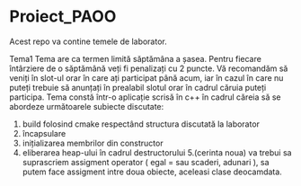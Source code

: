 # Proiect_PAOO
Acest repo va contine temele de laborator.

Tema1
Tema are ca termen limită săptămâna a șasea. Pentru fiecare întârziere de o săptămână veți fi penalizați cu 2 puncte. Vă recomandăm să veniți în slot-ul orar în care ați participat până acum, iar în cazul în care nu puteți trebuie să anunțați în prealabil slotul orar în cadrul căruia puteți participa.
Tema constă într-o aplicație scrisă în c++ în cadrul căreia să se abordeze următoarele subiecte discutate:
1. build folosind cmake respectând structura discutată la laborator 
2. încapsulare 
3. inițializarea membrilor din constructor 
4. eliberarea heap-ului în cadrul destructorului 
5.(cerinta noua) va trebui sa suprascriem assigment operator ( egal = sau scaderi, adunari ), 
sa putem face assigment intre doua obiecte, aceleasi clase deocamdata.
